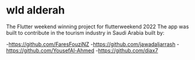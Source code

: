 # wld alderah 
The Flutter weekend winning project for flutterweekend 2022
The app was built to contribute in the tourism industry in Saudi Arabia
built by:

-https://github.com/FaresFouziNZ
-https://github.com/jawadaljarrash
-https://github.com/YousefAl-Ahmed
-https://github.com/diax7
